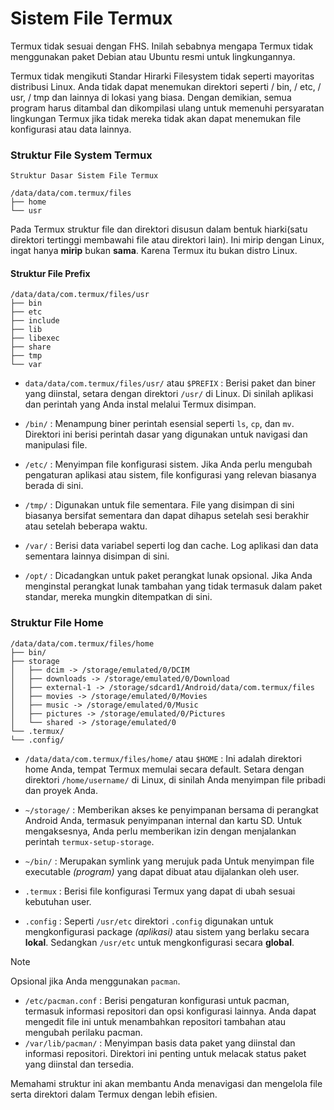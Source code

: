 # Sistem File Termux

Termux tidak sesuai dengan FHS. Inilah sebabnya mengapa Termux tidak menggunakan paket Debian atau Ubuntu resmi untuk lingkungannya.

Termux tidak mengikuti Standar Hirarki Filesystem tidak seperti mayoritas distribusi Linux. Anda tidak dapat menemukan direktori seperti / bin, / etc, / usr, / tmp dan lainnya di lokasi yang biasa. Dengan demikian, semua program harus ditambal dan dikompilasi ulang untuk memenuhi persyaratan lingkungan Termux jika tidak mereka tidak akan dapat menemukan file konfigurasi atau data lainnya.

### Struktur File System Termux

```plaintex
Struktur Dasar Sistem File Termux

/data/data/com.termux/files
├── home
└── usr
```

Pada Termux struktur file dan direktori disusun dalam bentuk hiarki(satu direktori tertinggi membawahi file atau direktori lain). Ini mirip dengan Linux, ingat hanya **mirip** bukan **sama**. Karena Termux itu bukan distro Linux.

#### Struktur File Prefix

```plaintex
/data/data/com.termux/files/usr
├── bin
├── etc
├── include
├── lib
├── libexec
├── share
├── tmp
└── var
```

- `data/data/com.termux/files/usr/` atau `$PREFIX` : Berisi paket dan biner yang diinstal, setara dengan direktori `/usr/` di Linux. Di sinilah aplikasi dan perintah yang Anda instal melalui Termux disimpan.

- `/bin/` : Menampung biner perintah esensial seperti `ls`, `cp`, dan `mv`. Direktori ini berisi perintah dasar yang digunakan untuk navigasi dan manipulasi file.

- `/etc/` : Menyimpan file konfigurasi sistem. Jika Anda perlu mengubah pengaturan aplikasi atau sistem, file konfigurasi yang relevan biasanya berada di sini.

- `/tmp/` : Digunakan untuk file sementara. File yang disimpan di sini biasanya bersifat sementara dan dapat dihapus setelah sesi berakhir atau setelah beberapa waktu.

- `/var/` : Berisi data variabel seperti log dan cache. Log aplikasi dan data sementara lainnya disimpan di sini.

- `/opt/` : Dicadangkan untuk paket perangkat lunak opsional. Jika Anda menginstal perangkat lunak tambahan yang tidak termasuk dalam paket standar, mereka mungkin ditempatkan di sini.

### Struktur File Home

```plaintex
/data/data/com.termux/files/home
├── bin/
├── storage
│   ├── dcim -> /storage/emulated/0/DCIM
│   ├── downloads -> /storage/emulated/0/Download
│   ├── external-1 -> /storage/sdcard1/Android/data/com.termux/files
│   ├── movies -> /storage/emulated/0/Movies
│   ├── music -> /storage/emulated/0/Music
│   ├── pictures -> /storage/emulated/0/Pictures
│   └── shared -> /storage/emulated/0
└── .termux/
└── .config/
```

- `/data/data/com.termux/files/home/` atau `$HOME` : Ini adalah direktori home Anda, tempat Termux memulai secara default. Setara dengan direktori `/home/username/` di Linux, di sinilah Anda menyimpan file pribadi dan proyek Anda.

- `~/storage/` : Memberikan akses ke penyimpanan bersama di perangkat Android Anda, termasuk penyimpanan internal dan kartu SD. Untuk mengaksesnya, Anda perlu memberikan izin dengan menjalankan perintah `termux-setup-storage`.

- `~/bin/` : Merupakan symlink yang merujuk pada Untuk menyimpan file executable _(program)_ yang dapat dibuat atau dijalankan oleh user.

- `.termux` : Berisi file konfigurasi Termux yang dapat di ubah sesuai kebutuhan user.

- `.config` : Seperti `/usr/etc` direktori `.config` digunakan untuk mengkonfigurasi package _(aplikasi)_ atau sistem yang berlaku secara **lokal**. Sedangkan `/usr/etc` untuk mengkonfigurasi secara **global**.

> [!NOTE]
> Opsional jika Anda menggunakan `pacman`.
>
> - `/etc/pacman.conf` : Berisi pengaturan konfigurasi untuk pacman, termasuk informasi repositori dan opsi konfigurasi lainnya. Anda dapat mengedit file ini untuk menambahkan repositori tambahan atau mengubah perilaku pacman.
> - `/var/lib/pacman/` : Menyimpan basis data paket yang diinstal dan informasi repositori. Direktori ini penting untuk melacak status paket yang diinstal dan tersedia.

Memahami struktur ini akan membantu Anda menavigasi dan mengelola file serta direktori dalam Termux dengan lebih efisien.

